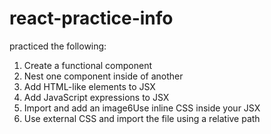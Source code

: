 # react-practice-info
practiced the following: 


1. Create a functional component
2. Nest one component inside of another
3. Add HTML-like elements to JSX
4. Add JavaScript expressions to JSX
5. Import and add an image6Use inline CSS inside your JSX
6. Use external CSS and import the file using a relative path
